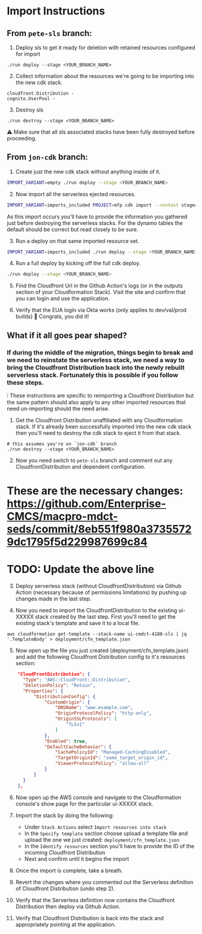 # Import Instructions

## From `pete-sls` branch:

1. Deploy sls to get it ready for deletion with retained resources configured for import

```
./run deploy --stage <YOUR_BRANCH_NAME>
```

2. Collect information about the resources we're going to be importing into the new cdk stack.

```
cloudfront.Distribution -
cognito.UserPool -
```

3. Destroy sls

```
./run destroy --stage <YOUR_BRANCH_NAME>
```

:warning: Make sure that all sls associated stacks have been fully destroyed before proceeding.

## From `jon-cdk` branch:

1. Create just the new cdk stack without anything inside of it.

```bash
IMPORT_VARIANT=empty ./run deploy --stage <YOUR_BRANCH_NAME>
```

2. Now import all the serverless ejected resources.

```bash
IMPORT_VARIANT=imports_included PROJECT=mfp cdk import --context stage=<YOUR_BRANCH_NAME> --force
```

As this import occurs you'll have to provide the information you gathered just before destroying the serverless stacks. For the dynamo tables the default should be correct but read closely to be sure.

3. Run a deploy on that same imported resource set.

```bash
IMPORT_VARIANT=imports_included ./run deploy --stage <YOUR_BRANCH_NAME>
```

4. Run a full deploy by kicking off the full cdk deploy.

```bash
./run deploy --stage <YOUR_BRANCH_NAME>
```

5. Find the Cloudfront Url in the Github Action's logs (or in the outputs section of your Cloudformation Stack). Visit the site and confirm that you can login and use the application.

6. Verify that the EUA login via Okta works (only applies to dev/val/prod builds) :tada: Congrats, you did it!

## What if it all goes pear shaped?

### If during the middle of the migration, things begin to break and we need to reinstate the serverless stack, we need a way to bring the Cloudfront Distribution back into the newly rebuilt serverless stack. Fortunately this is possible if you follow these steps.

:grey_exclamation: These instructions are specific to reimporting a Cloudfront Distribution but the same pattern should also apply to any other imported resources that need un-importing should the need arise.

1. Get the Cloudfront Distribution unaffiliated with any Cloudformation stack. If it's already been successfully imported into the new cdk stack then you'll need to destroy the cdk stack to eject it from that stack.

```
# this assumes you're on `jon-cdk` branch
./run destroy --stage <YOUR_BRANCH_NAME>
```

2. Now you need switch to `pete-sls` branch and comment out any CloudfrontDistribution and dependent configuration.

# These are the necessary changes: https://github.com/Enterprise-CMCS/macpro-mdct-seds/commit/8eb551f980a37355729dc1795f5d229987699c84

# TODO: Update the above line

3. Deploy serverless stack (without CloudfrontDistribution) via Github Action (necessary because of permissions limitations) by pushing up changes made in the last step.

4. Now you need to import the CloudfrontDistribution to the existing ui-XXXXX stack created by the last step. First you'll need to get the existing stack's template and save it to a local file.

```
aws cloudformation get-template --stack-name ui-cmdct-4188-sls | jq '.TemplateBody' > deployment/cfn_template.json
```

5. Now open up the file you just created (deployment/cfn_template.json) and add the following Cloudfront Distribution config to it's resources section:

```json
    "CloudFrontDistribution": {
      "Type": "AWS::CloudFront::Distribution",
      "DeletionPolicy": "Retain",
      "Properties": {
          "DistributionConfig": {
              "CustomOrigin": {
                  "DNSName": "www.example.com",
                  "OriginProtocolPolicy": "http-only",
                  "OriginSSLProtocols": [
                      "TLSv1"
                  ]
              },
              "Enabled": true,
              "DefaultCacheBehavior": {
                  "CachePolicyId": "Managed-CachingDisabled",
                  "TargetOriginId": "some_target_origin_id",
                  "ViewerProtocolPolicy": "allow-all"
              }
          }
      }
    },
```

6. Now open up the AWS console and navigate to the Cloudformation console's show page for the particular ui-XXXXX stack.

7. Import the stack by doing the following:

   - Under `Stack Actions` select `Import resources into stack`
   - In the `Specify template` section choose upload a template file and upload the one we just created: `deployment/cfn_template.json`
   - In the `Identify resources` section you'll have to provide the ID of the incoming Cloudfront Distribution
   - Next and confirm until it begins the import

8. Once the import is complete, take a breath.

9. Revert the changes where you commented out the Serverless definition of Cloudfront Distribution (undo step 2).

10. Verify that the Serverless definition now contains the Cloudfront Distribution then deploy via Github Action.

11. Verify that Cloudfront Distribution is back into the stack and appropriately pointing at the application.
